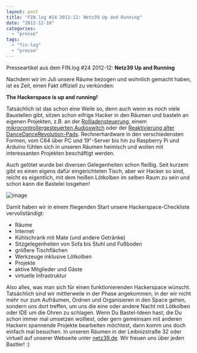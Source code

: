 ```yaml
---
layout: post
title: "FIN.log #24 2012-12: Netz39 Up and Running"
date: "2012-12-10"
categories: 
  - "presse"
tags: 
  - "fin-log"
  - "presse"
---
```


Presseartikel aus dem FIN.log #24 2012-12: **Netz39 Up and Running**

Nachdem wir im Juli unsere Räume bezogen und wohnlich gemacht haben, ist es Zeit, einen Fakt offiziell zu verkünden:

**The Hackerspace is up and running!**

Tatsächlich ist das schon eine Weile so, denn auch wenn es noch viele Baustellen gibt, sitzen schon eifrige Hacker in den Räumen und basteln an eigenen Projekten, z.B. an der [Rollladensteuerung](http://www.netz39.de/wiki/projects:reparatur_der_fenster_und_rollaede), einem [mikrocontrollergesteuerten Audioswitch](http://www.netz39.de/wiki/projects:uaudioswitch) oder der [Reaktivierung alter DanceDanceRevolution-Pads](http://www.netz39.de/wiki/projects:vierpfeile). Rechnerhardware in den verschiedensten Formen, vom C64 über PC und 19"-Server bis hin zu Raspberry Pi und Arduino fühlen sich in unseren Räumen heimisch und wollen mit interessanten Projekten beschäftigt werden.

Auch gelötet wurde bei diversen Gelegenheiten schon fleißig. Seit kurzem gibt es einen eigens dafür eingerichteten Tisch, aber wir Hacker so sind, reicht es eigentlich, mit dem heißen Lötkolben im selben Raum zu sein und schon kann die Bastelei losgehen!

![image](images/IMG_20121122_200631.jpg)

Damit haben wir in einem fliegenden Start unsere Hackerspace-Checkliste vervollständigt:

- Räume
- Internet
- Kühlschrank mit Mate (und andere Getränke)
- Sitzgelegenheiten von Sofa bis Stuhl und Fußboden
- größere Tischflächen
- Werkzeuge inklusive Lötkolben
- Projekte
- aktive Mitglieder und Gäste
- virtuelle Infrastruktur

Also alles, was man sich für einen funktionierenden Hackerspace wünscht. Tatsächlich sind wir mittlerweile in der Phase angekommen, in der wir nicht mehr nur zum Aufräumen, Ordnen und Organisieren in den Space gehen, sondern uns dort treffen, um uns die eine oder andere Nacht mit Lötkolben oder IDE um die Ohren zu schlagen. Wenn Du Bastel-Ideen hast, die Du schon immer mal umsetzen wolltest, oder gern gemeinsam mit anderen Hackern spannende Projekte bearbeiten möchtest, dann komm uns doch einfach mal besuchen. In unseren Räumen in der Leibnizstraße 32 oder virtuell auf unserer Webseite unter [netz39.de](http://www.netz39.de). Wir freuen uns über jeden Bastler! :)
